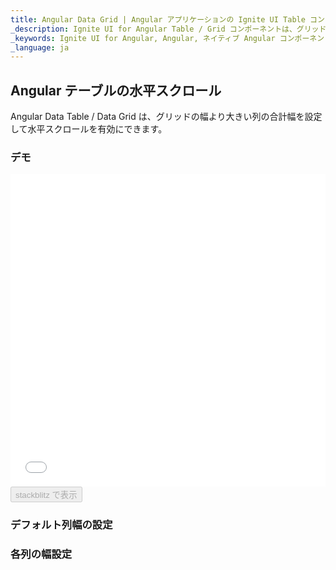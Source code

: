 ```yaml
---
title: Angular Data Grid | Angular アプリケーションの Ignite UI Table コントロール | Infragistics
_description: Ignite UI for Angular Table / Grid コンポーネントは、グリッド ドメインの複雑さを管理しやすい API に簡素化しているためユーザーがデータのコレクションを簡単にバインドできます。
_keywords: Ignite UI for Angular, Angular, ネイティブ Angular コンポーネント スイート, ネイティブ Angular コントロール, ネイティブ Angular コンポーネント, ネイティブ Angular コンポーネント ライブラリ, Angular Grid, Angular Grid Control, Angular Grid 例, Angular Grid コンポーネント, Angular Live Grid
_language: ja
---
```


## Angular テーブルの水平スクロール

Angular Data Table / Data Grid は、グリッドの幅より大きい列の合計幅を設定して水平スクロールを有効にできます。

### デモ

<div class="sample-container loading" style="height: 500px">
    <iframe id="data-grid-scrolling-iframe" src='{environment:demosBaseUrl}/grids/data-grid-scrolling' width="100%" height="100%" seamless frameBorder="0" onload="onXPlatSampleIframeContentLoaded(this);"></iframe>
</div>
<div>
    <button data-localize="stackblitz" disabled class="stackblitz-btn"   data-iframe-id="data-grid-scrolling-iframe" data-demos-base-url="{environment:demosBaseUrl}">stackblitz で表示
    </button>
</div>

<div class="divider--half"></div>

### デフォルト列幅の設定

### 各列の幅設定
